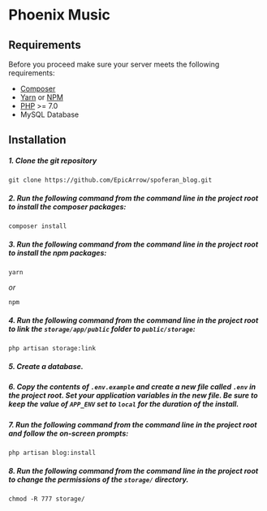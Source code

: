 # Phoenix Music

## Requirements

Before you proceed make sure your server meets the following requirements:

- [Composer](https://getcomposer.org/)
- [Yarn](https://yarnpkg.com/) or [NPM](https://www.npmjs.com/)
- [PHP](https://php.net/) >= 7.0
- MySQL Database

## Installation

##### 1. Clone the git repository

    git clone https://github.com/EpicArrow/spoferan_blog.git
   
##### 2. Run the following command from the command line in the project root to install the composer packages:
    
    composer install

##### 3. Run the following command from the command line in the project root to install the npm packages:
 
    yarn
   
   _or_
    
    npm

##### 4. Run the following command from the command line in the project root to link the `storage/app/public` folder to `public/storage`:

    php artisan storage:link
    
##### 5. Create a database.
##### 6. Copy the contents of `.env.example` and create a new file called `.env` in the project root. Set your application variables in the new file. Be sure to keep the value of `APP_ENV` set to `local` for the duration of the install.
##### 7. Run the following command from the command line in the project root and follow the on-screen prompts:

    php artisan blog:install

##### 8. Run the following command from the command line in the project root to change the permissions of the `storage/` directory.

    chmod -R 777 storage/
